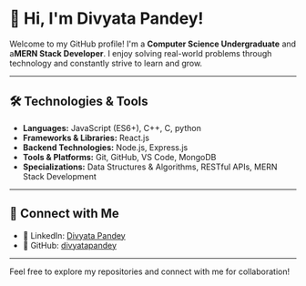 # 👋 Hi, I'm Divyata Pandey!
Welcome to my GitHub profile! I'm a **Computer Science Undergraduate** and a**MERN Stack Developer**. I enjoy solving real-world problems through technology and constantly strive to learn and grow.

---

## 🛠️ Technologies & Tools
- **Languages:**  JavaScript (ES6+), C++, C, python
- **Frameworks & Libraries:**  React.js 
- **Backend Technologies:** Node.js, Express.js  
- **Tools & Platforms:** Git, GitHub, VS Code, MongoDB
- **Specializations:** Data Structures & Algorithms, RESTful APIs, MERN Stack Development  

---

## 🔗 Connect with Me
- 💼 LinkedIn: [Divyata Pandey](https://www.linkedin.com/in/divyata-pandey-0099b525a/)
- 🐙 GitHub: [divyatapandey](https://github.com/divyatapandey)

---

Feel free to explore my repositories and connect with me for collaboration!
